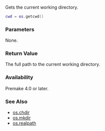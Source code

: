 Gets the current working directory.

```lua
cwd = os.getcwd()
```

### Parameters ###

None.

### Return Value ###

The full path to the current working directory.

### Availability ###

Premake 4.0 or later.

### See Also ###

* [os.chdir](os.chdir.md)
* [os.mkdir](os.mkdir.md)
* [os.realpath](os.realpath.md)
